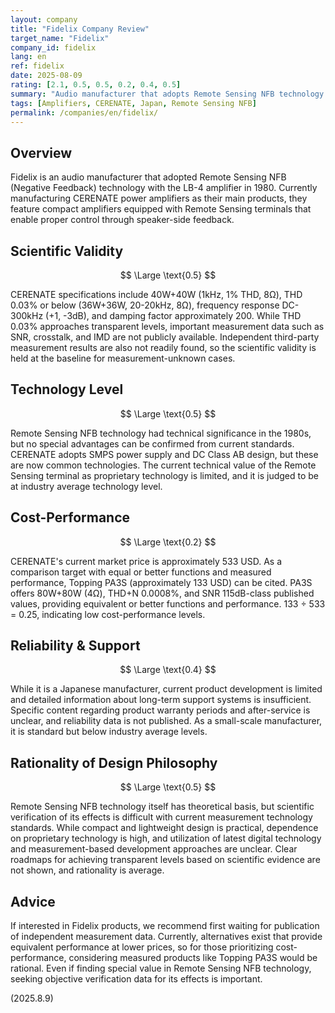 ```yaml
---
layout: company
title: "Fidelix Company Review"
target_name: "Fidelix"
company_id: fidelix
lang: en
ref: fidelix
date: 2025-08-09
rating: [2.1, 0.5, 0.5, 0.2, 0.4, 0.5]
summary: "Audio manufacturer that adopts Remote Sensing NFB technology. Currently manufactures CERENATE amplifiers, but measurement data is limited and technical superiority remains unclear."
tags: [Amplifiers, CERENATE, Japan, Remote Sensing NFB]
permalink: /companies/en/fidelix/
---
```

## Overview

Fidelix is an audio manufacturer that adopted Remote Sensing NFB (Negative Feedback) technology with the LB-4 amplifier in 1980. Currently manufacturing CERENATE power amplifiers as their main products, they feature compact amplifiers equipped with Remote Sensing terminals that enable proper control through speaker-side feedback.

## Scientific Validity

$$ \Large \text{0.5} $$

CERENATE specifications include 40W+40W (1kHz, 1% THD, 8Ω), THD 0.03% or below (36W+36W, 20-20kHz, 8Ω), frequency response DC-300kHz (+1, -3dB), and damping factor approximately 200. While THD 0.03% approaches transparent levels, important measurement data such as SNR, crosstalk, and IMD are not publicly available. Independent third-party measurement results are also not readily found, so the scientific validity is held at the baseline for measurement-unknown cases.

## Technology Level

$$ \Large \text{0.5} $$

Remote Sensing NFB technology had technical significance in the 1980s, but no special advantages can be confirmed from current standards. CERENATE adopts SMPS power supply and DC Class AB design, but these are now common technologies. The current technical value of the Remote Sensing terminal as proprietary technology is limited, and it is judged to be at industry average technology level.

## Cost-Performance

$$ \Large \text{0.2} $$

CERENATE's current market price is approximately 533 USD. As a comparison target with equal or better functions and measured performance, Topping PA3S (approximately 133 USD) can be cited. PA3S offers 80W+80W (4Ω), THD+N 0.0008%, and SNR 115dB-class published values, providing equivalent or better functions and performance. 133 ÷ 533 = 0.25, indicating low cost-performance levels.

## Reliability & Support

$$ \Large \text{0.4} $$

While it is a Japanese manufacturer, current product development is limited and detailed information about long-term support systems is insufficient. Specific content regarding product warranty periods and after-service is unclear, and reliability data is not published. As a small-scale manufacturer, it is standard but below industry average levels.

## Rationality of Design Philosophy

$$ \Large \text{0.5} $$

Remote Sensing NFB technology itself has theoretical basis, but scientific verification of its effects is difficult with current measurement technology standards. While compact and lightweight design is practical, dependence on proprietary technology is high, and utilization of latest digital technology and measurement-based development approaches are unclear. Clear roadmaps for achieving transparent levels based on scientific evidence are not shown, and rationality is average.

## Advice

If interested in Fidelix products, we recommend first waiting for publication of independent measurement data. Currently, alternatives exist that provide equivalent performance at lower prices, so for those prioritizing cost-performance, considering measured products like Topping PA3S would be rational. Even if finding special value in Remote Sensing NFB technology, seeking objective verification data for its effects is important.

(2025.8.9)